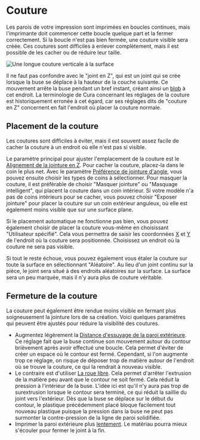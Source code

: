 Couture
====
Les parois de votre impression sont imprimées en boucles continues, mais l'imprimante doit commencer cette boucle quelque part et la fermer correctement. Si la boucle n'est pas bien fermée, une couture visible sera créée. Ces coutures sont difficiles à enlever complètement, mais il est possible de les cacher ou de réduire leur taille.

![Une longue couture verticale à la surface](../../../articles/images/seam.jpg)

Il ne faut pas confondre avec le "joint en Z", qui est un joint qui se crée lorsque la buse se déplace à la hauteur de la couche suivante. Ce mouvement arrête la buse pendant un bref instant, créant ainsi un [blob](blobs.md) à cet endroit. La terminologie de Cura concernant les réglages de la couture est historiquement erronée à cet égard, car ses réglages dits de "couture en Z" concernent en fait l'endroit où placer la couture normale.

Placement de la couture
----
Les coutures sont difficiles à éviter, mais il est souvent assez facile de cacher la couture à un endroit où elle n'est pas si visible.

Le paramètre principal pour ajuster l'emplacement de la couture est le [Alignement de la jointure en Z](../shell/z_seam_type.md). Pour cacher la couture, placez-la dans le coin le plus net. Avec le paramètre [Préférence de jointure d'angle](../shell/z_seam_corner.md), vous pouvez ensuite choisir les types de coins à sélectionner. Pour masquer la couture, il est préférable de choisir "Masquer jointure" ou "Masquage intelligent", qui placent la couture dans un coin intérieur. Si votre modèle n'a pas de coins intérieurs pour se cacher, vous pouvez choisir "Exposer jointure" pour placer la couture sur un coin extérieur anguleux, où elle est également moins visible que sur une surface plane.

Si le placement automatique ne fonctionne pas bien, vous pouvez également choisir de placer la couture vous-même en choisissant "Utilisateur spécifié". Cela vous permettra de saisir les coordonnées [X](../shell/z_seam_x.md) et [Y](../shell/z_seam_y.md) de l'endroit où la couture sera positionnée. Choisissez un endroit où la couture ne sera pas visible.

Si tout le reste échoue, vous pouvez également vous étaler la couture sur toute la surface en sélectionnant "Aléatoire". Au lieu d'un joint continu sur la pièce, le joint sera situé à des endroits aléatoires sur la surface. La surface sera un peu marquée, mais il n'y aura plus de couture véritable.

Fermeture de la couture
----
La couture peut également être rendue moins visible en fermant plus soigneusement la jointure lors de sa création. Voici quelques paramètres qui peuvent être ajustés pour réduire la visibilité des coutures.
* Augmentez légèrement la [Distance d'essuyage de la paroi extérieure](../shell/wall_0_wipe_dist.md). Ce réglage fait que la buse continue son mouvement autour du contour brièvement après avoir effectué une boucle. Cela permet d'éviter de créer un espace où le contour est fermé. Cependant, si l'on augmente trop ce réglage, on risque de déposer trop de matière autour de l'endroit où se trouve la couture, ce qui la rendrait à nouveau visible.
* Le contraire est d'utiliser [La roue libre](../experimental/coasting_enable.md). Cela permet d'arrêter l'extrusion de la matière peu avant que le contour ne soit fermé. Cela réduit la pression à l'intérieur de la buse. L'idée ici est qu'il n'y aura pas trop de surextrusion lorsque le contour sera terminé, ce qui réduit la saillie du joint vers l'extérieur. Dès que la buse se déplace sur le début du contour, le plastique précédemment placé bloque facilement tout nouveau plastique puisque la pression dans la buse ne peut pas surmonter la contre-pression de la ligne de paroi solidifiée.
* Imprimer la paroi extérieure plus [lentement](../speed/speed_wall_0.md). Le matériau pourra mieux s'écouler pour fermer le joint à la fin.
